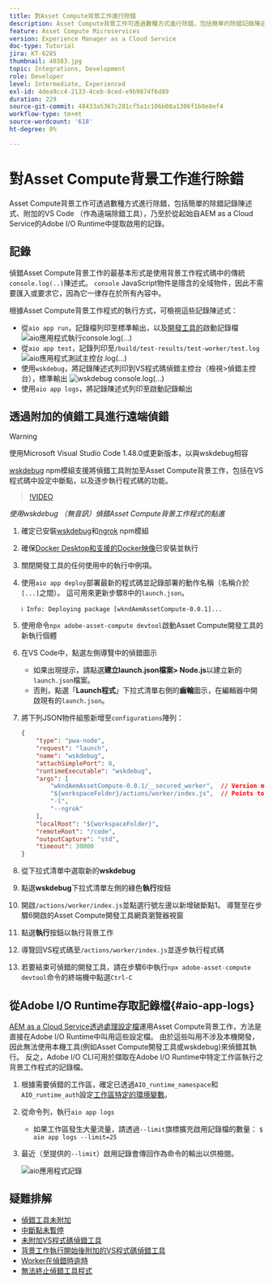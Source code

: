 ```yaml
---
title: 對Asset Compute背景工作進行除錯
description: Asset Compute背景工作可透過數種方式進行除錯，包括簡單的除錯記錄陳述式、附加的VS Code （作為遠端除錯工具），乃至於從起始自AEM as a Cloud Service的Adobe I/O Runtime中提取啟用的記錄。
feature: Asset Compute Microservices
version: Experience Manager as a Cloud Service
doc-type: Tutorial
jira: KT-6285
thumbnail: 40383.jpg
topic: Integrations, Development
role: Developer
level: Intermediate, Experienced
exl-id: 4dea9cc4-2133-4ceb-8ced-e9b9874f6d89
duration: 229
source-git-commit: 48433a5367c281cf5a1c106b08a1306f1b0e8ef4
workflow-type: tm+mt
source-wordcount: '618'
ht-degree: 0%

---
```


# 對Asset Compute背景工作進行除錯

Asset Compute背景工作可透過數種方式進行除錯，包括簡單的除錯記錄陳述式、附加的VS Code （作為遠端除錯工具），乃至於從起始自AEM as a Cloud Service的Adobe I/O Runtime中提取啟用的記錄。

## 記錄

偵錯Asset Compute背景工作的最基本形式是使用背景工作程式碼中的傳統`console.log(..)`陳述式。 `console` JavaScript物件是隱含的全域物件，因此不需要匯入或要求它，因為它一律存在於所有內容中。

根據Asset Compute背景工作程式的執行方式，可檢視這些記錄陳述式：

+ 從`aio app run`，記錄檔列印至標準輸出，以及[開發工具的](../develop/development-tool.md)啟動記錄檔
  ![aio應用程式執行console.log(...)](./assets/debug/console-log__aio-app-run.png)
+ 從`aio app test`，記錄列印至`/build/test-results/test-worker/test.log`
  ![aio應用程式測試主控台.log(...)](./assets/debug/console-log__aio-app-test.png)
+ 使用`wskdebug`，將記錄陳述式列印到VS程式碼偵錯主控台（檢視>偵錯主控台），標準輸出
  ![wskdebug console.log(...)](./assets/debug/console-log__wskdebug.png)
+ 使用`aio app logs`，將記錄陳述式列印至啟動記錄輸出

## 透過附加的偵錯工具進行遠端偵錯

>[!WARNING]
>
>使用Microsoft Visual Studio Code 1.48.0或更新版本，以與wskdebug相容

[wskdebug](https://www.npmjs.com/package/@openwhisk/wskdebug) npm模組支援將偵錯工具附加至Asset Compute背景工作，包括在VS程式碼中設定中斷點，以及逐步執行程式碼的功能。

>[!VIDEO](https://video.tv.adobe.com/v/40383?quality=12&learn=on)

_使用wskdebug （無音訊）偵錯Asset Compute背景工作程式的點進_

1. 確定已安裝[wskdebug](../set-up/development-environment.md#wskdebug)和[ngrok](../set-up/development-environment.md#ngork) npm模組
1. 確保[Docker Desktop和支援的Docker映像](../set-up/development-environment.md#docker)已安裝並執行
1. 關閉開發工具的任何使用中的執行中例項。
1. 使用`aio app deploy`部署最新的程式碼並記錄部署的動作名稱（名稱介於`[...]`之間）。 這可用來更新步驟8中的`launch.json`。

   ```
   ℹ Info: Deploying package [wkndAemAssetCompute-0.0.1]...
   ```


1. 使用命令`npx adobe-asset-compute devtool`啟動Asset Compute開發工具的新執行個體
1. 在VS Code中，點選左側導覽中的偵錯圖示
   + 如果出現提示，請點選&#x200B;__建立launch.json檔案> Node.js__&#x200B;以建立新的`launch.json`檔案。
   + 否則，點選「__Launch程式__」下拉式清單右側的&#x200B;__齒輪__&#x200B;圖示，在編輯器中開啟現有的`launch.json`。
1. 將下列JSON物件組態新增至`configurations`陣列：

   ```json
   {
       "type": "pwa-node",
       "request": "launch",
       "name": "wskdebug",
       "attachSimplePort": 0,
       "runtimeExecutable": "wskdebug",
       "args": [
           "wkndAemAssetCompute-0.0.1/__secured_worker",  // Version must match your Asset Compute worker's version
           "${workspaceFolder}/actions/worker/index.js",  // Points to your worker
           "-l",
           "--ngrok"
       ],
       "localRoot": "${workspaceFolder}",
       "remoteRoot": "/code",
       "outputCapture": "std",
       "timeout": 30000
   }
   ```

1. 從下拉式清單中選取新的&#x200B;__wskdebug__
1. 點選&#x200B;__wskdebug__&#x200B;下拉式清單左側的綠色&#x200B;__執行__&#x200B;按鈕
1. 開啟`/actions/worker/index.js`並點選行號左邊以新增破斷點1。 導覽至在步驟6開啟的Asset Compute開發工具網頁瀏覽器視窗
1. 點選&#x200B;__執行__&#x200B;按鈕以執行背景工作
1. 導覽回VS程式碼至`/actions/worker/index.js`並逐步執行程式碼
1. 若要結束可偵錯的開發工具，請在步驟6中執行`npx adobe-asset-compute devtool`命令的終端機中點選`Ctrl-C`

## 從Adobe I/O Runtime存取記錄檔{#aio-app-logs}

[AEM as a Cloud Service透過處理設定檔](../deploy/processing-profiles.md)運用Asset Compute背景工作，方法是直接在Adobe I/O Runtime中叫用這些設定檔。 由於這些叫用不涉及本機開發，因此無法使用本機工具(例如Asset Compute開發工具或wskdebug)來偵錯其執行。 反之，Adobe I/O CLI可用於擷取在Adobe I/O Runtime中特定工作區執行之背景工作程式的記錄檔。

1. 根據需要偵錯的工作區，確定已透過`AIO_runtime_namespace`和`AIO_runtime_auth`設定[工作區特定的環境變數](../deploy/runtime.md)。
1. 從命令列，執行`aio app logs`
   + 如果工作區發生大量流量，請透過`--limit`旗標擴充啟用記錄檔的數量：
     `$ aio app logs --limit=25`
1. 最近（至提供的`--limit`）啟用記錄會傳回作為命令的輸出以供檢閱。

   ![aio應用程式記錄](./assets/debug/aio-app-logs.png)

## 疑難排解

+ [偵錯工具未附加](../troubleshooting.md#debugger-does-not-attach)
+ [中斷點未暫停](../troubleshooting.md#breakpoints-no-pausing)
+ [未附加VS程式碼偵錯工具](../troubleshooting.md#vs-code-debugger-not-attached)
+ [背景工作執行開始後附加的VS程式碼偵錯工具](../troubleshooting.md#vs-code-debugger-attached-after-worker-execution-began)
+ [Worker在偵錯時逾時](../troubleshooting.md#worker-times-out-while-debugging)
+ [無法終止偵錯工具程式](../troubleshooting.md#cannot-terminate-debugger-process)
